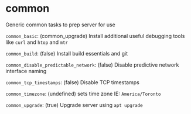 # common

Generic common tasks to prep server for use

`common_basic`: (common_upgrade) Install additional useful debugging tools like `curl` and `htop` and `mtr`

`common_build`: (false) Install build essentials and git

`common_disable_predictable_network`: (false) Disable predictive network interface naming

`common_tcp_timestamps`: (false) Disable TCP timestamps

`common_timezone`: (undefined) sets time zone IE: `America/Toronto`

`common_upgrade`: (true) Upgrade server using `apt upgrade`
